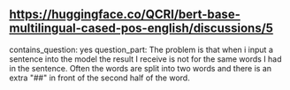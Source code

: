 ## https://huggingface.co/QCRI/bert-base-multilingual-cased-pos-english/discussions/5

contains_question: yes
question_part: The problem is that when i input a sentence into the model the result I receive is not for the same words I had in the sentence. Often the words are split into two words and there is an extra "##" in front of the second half of the word.